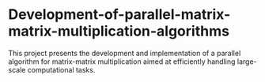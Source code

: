 # Development-of-parallel-matrix-matrix-multiplication-algorithms
This project presents the development and implementation of a parallel algorithm for matrix-matrix multiplication aimed at efficiently handling large-scale computational tasks. 
